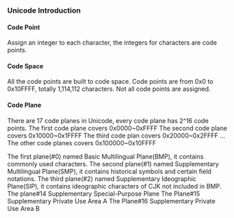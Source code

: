 ### Unicode Introduction

#### Code Point
 Assign an integer to each character, the integers for characters are code points.
 
#### Code Space
 All the code points are built to code space.
 Code points are from 0x0 to 0x10FFFF, totally 1,114,112 characters. Not all code points are assigned.
 
#### Code Plane
There are 17 code planes in Unicode, every code plane has 2^16 code points.
The first code plane covers 0x0000~0xFFFF
The second code plane covers 0x10000~0x1FFFF
The third code plan covers 0x20000~0x2FFFF
...
The other code planes covers 0x100000~0x10FFFF

The first plane(#0) named Basic Multilingual Plane(BMP), it contains commonly used characters.
The second plane(#1) named Supplementary Multilingual Plane(SMP), it contains historical symbols and certain field notations.
The third plane(#2) named Supplementary Ideographic Plane(SIP), it contains ideographic characters of CJK not included in BMP.
The plane#14 Supplementary Special-Purpose Plane
The Plane#15 Supplementary Private Use Area A
The Plane#16 Supplementary Private Use Area B
 